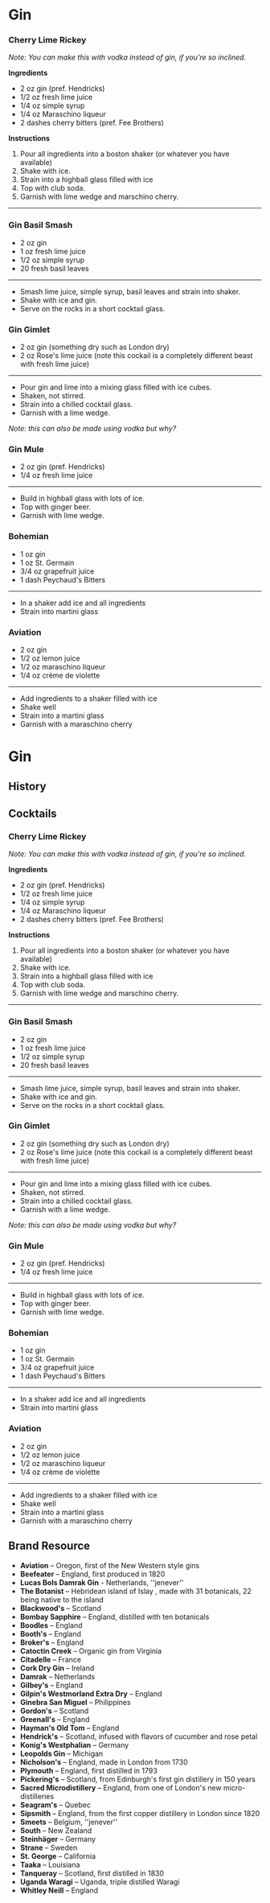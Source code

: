 # Gin

### Cherry Lime Rickey

*Note: You can make this with vodka instead of gin, if you're so inclined.*

**Ingredients**

* 2 oz gin (pref. Hendricks)
* 1/2 oz fresh lime juice
* 1/4 oz simple syrup
* 1/4 oz Maraschino liqueur
* 2 dashes cherry bitters (pref. Fee Brothers)
  
**Instructions**

1. Pour all ingredients into a boston shaker (or whatever you have available)  
2. Shake with ice.  
3. Strain into a highball glass filled with ice  
4. Top with club soda.  
5. Garnish with lime wedge and marschino cherry.  

---

### Gin Basil Smash

* 2 oz gin
* 1 oz fresh lime juice
* 1/2 oz simple syrup
* 20 fresh basil leaves

---
* Smash lime juice, simple syrup, basil leaves and strain into shaker.
* Shake with ice and gin.
* Serve on the rocks in a short cocktail glass.

### Gin Gimlet

* 2 oz gin (something dry such as London dry)
* 2 oz Rose's lime juice (note this cockail is a completely different beast with fresh lime juice)

---
* Pour gin and lime into a mixing glass filled with ice cubes.
* Shaken, not stirred.
* Strain into a chilled cocktail glass.
* Garnish with a lime wedge.

*Note: this can also be made using vodka but why?*

### Gin Mule

* 2 oz gin (pref. Hendricks)
* 1/4 oz fresh lime juice

---
* Build in highball glass with lots of ice.
* Top with ginger beer.
* Garnish with lime wedge.

### Bohemian

* 1 oz gin
* 1 oz St. Germain
* 3/4 oz grapefruit juice
* 1 dash Peychaud's Bitters

---
* In a shaker add ice and all ingredients
* Strain into martini glass

### Aviation

* 2 oz gin
* 1/2 oz lemon juice
* 1/2 oz maraschino liqueur
* 1/4 oz crème de violette

---
* Add ingredients to a shaker filled with ice
* Shake well
* Strain into a martini glass
* Garnish with a maraschino cherry


# Gin

## History

## Cocktails

### Cherry Lime Rickey

*Note: You can make this with vodka instead of gin, if you're so inclined.*

**Ingredients**

* 2 oz gin (pref. Hendricks)
* 1/2 oz fresh lime juice
* 1/4 oz simple syrup
* 1/4 oz Maraschino liqueur
* 2 dashes cherry bitters (pref. Fee Brothers)
  
**Instructions**

1. Pour all ingredients into a boston shaker (or whatever you have available)  
2. Shake with ice.  
3. Strain into a highball glass filled with ice  
4. Top with club soda.  
5. Garnish with lime wedge and marschino cherry.  

---

### Gin Basil Smash

* 2 oz gin
* 1 oz fresh lime juice
* 1/2 oz simple syrup
* 20 fresh basil leaves

---
* Smash lime juice, simple syrup, basil leaves and strain into shaker.
* Shake with ice and gin.
* Serve on the rocks in a short cocktail glass.

### Gin Gimlet

* 2 oz gin (something dry such as London dry)
* 2 oz Rose's lime juice (note this cockail is a completely different beast with fresh lime juice)

---
* Pour gin and lime into a mixing glass filled with ice cubes.
* Shaken, not stirred.
* Strain into a chilled cocktail glass.
* Garnish with a lime wedge.

*Note: this can also be made using vodka but why?*

### Gin Mule

* 2 oz gin (pref. Hendricks)
* 1/4 oz fresh lime juice

---
* Build in highball glass with lots of ice.
* Top with ginger beer.
* Garnish with lime wedge.

### Bohemian

* 1 oz gin
* 1 oz St. Germain
* 3/4 oz grapefruit juice
* 1 dash Peychaud's Bitters

---
* In a shaker add ice and all ingredients
* Strain into martini glass

### Aviation

* 2 oz gin
* 1/2 oz lemon juice
* 1/2 oz maraschino liqueur
* 1/4 oz crème de violette

---
* Add ingredients to a shaker filled with ice
* Shake well
* Strain into a martini glass
* Garnish with a maraschino cherry

## Brand Resource
* **Aviation** – Oregon, first of the New Western style gins
* **Beefeater** – England, first produced in 1820
* **Lucas Bols Damrak Gin** - Netherlands, ''jenever''
* **The Botanist** – Hebridean island of  Islay , made with 31 botanicals, 22 being native to the island
* **Blackwood's** – Scotland
* **Bombay Sapphire** – England, distilled with ten botanicals
* **Boodles** – England
* **Booth's** – England
* **Broker's** – England
* **Catoctin Creek** – Organic gin from Virginia
* **Citadelle** – France
* **Cork Dry Gin** – Ireland
* **Damrak** – Netherlands
* **Gilbey's** – England
* **Gilpin's Westmorland Extra Dry** – England
* **Ginebra San Miguel** – Philippines
* **Gordon's** – Scotland
* **Greenall's** – England
* **Hayman's Old Tom** – England
* **Hendrick's** – Scotland, infused with flavors of cucumber and rose petal
* **Konig's Westphalian** – Germany
* **Leopolds Gin** – Michigan
* **Nicholson's** – England, made in London from 1730
* **Plymouth** – England, first distilled in 1793
* **Pickering's** – Scotland, from Edinburgh's first gin distillery in 150 years
* **Sacred Microdistillery** – England, from one of London's new micro-distilleries
* **Seagram's** – Quebec
* **Sipsmith** – England, from the first copper distillery in London since 1820
* **Smeets** – Belgium, ''jenever''
* **South** – New Zealand
* **Steinhäger** – Germany
* **Strane** – Sweden
* **St. George** – California
* **Taaka** – Louisiana
* **Tanqueray** – Scotland, first distilled in 1830
* **Uganda Waragi** – Uganda, triple distilled Waragi 
* **Whitley Neill** – England
